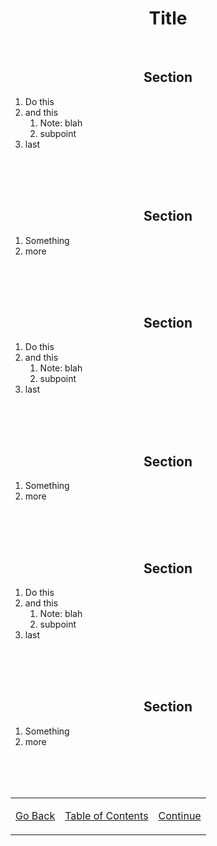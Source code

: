 <h1 align=center>Title</h1>

<br>

<h2 align=center>Section</h2>

1. Do this
2. and this
    1. Note: blah
    2. subpoint
3. last

<br><br><br>

<h2 align=center>Section</h2>

1. Something
2. more

<br><br><br>

<h2 align=center>Section</h2>

1. Do this
2. and this
    1. Note: blah
    2. subpoint
3. last

<br><br><br>

<h2 align=center>Section</h2>

1. Something
2. more

<br><br><br>

<h2 align=center>Section</h2>

1. Do this
2. and this
    1. Note: blah
    2. subpoint
3. last

<br><br><br>

<h2 align=center>Section</h2>

1. Something
2. more

<br><br><br>

<table align=center>
    <tr>
        <td>

[Go Back](/README.md)
        </td>
        <td>
[Table of Contents](/README.md)
        </td>
        <td>
[Continue](/README.md)
        </td>
    </tr>
</table>
